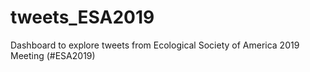 # tweets_ESA2019
Dashboard to explore tweets from Ecological Society of America 2019 Meeting (#ESA2019)
